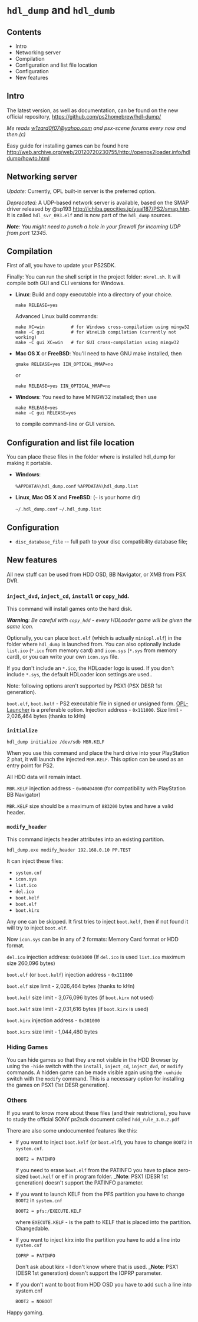 # `hdl_dump` and `hdl_dumb`
 
## Contents

-   Intro
-   Networking server
-   Compilation
-   Configuration and list file location
-   Configuration
-   New features

## Intro

The latest version, as well as documentation, can be found on the new official repository, <https://github.com/ps2homebrew/hdl-dump/>

_Me reads [w1zard0f07@yahoo.com](mailto:w1zard0f07@yahoo.com) and psx-scene forums every now and then.(c)_

Easy guide for installing games can be found here <http://web.archive.org/web/20120720230755/http://openps2loader.info/hdldump/howto.html>

## Networking server

_Update:_ Currently, OPL built-in server is the preferred option.

_Deprecated:_
A UDP-based network server is available, based on the SMAP driver released by @sp193 <http://ichiba.geocities.jp/ysai187/PS2/smap.htm>. It is called `hdl_svr_093.elf` and is now part of the `hdl_dump` sources.

_**Note**: You might need to punch a hole in your firewall for incoming UDP from port 12345._

## Compilation

First of all, you have to update your PS2SDK.

Finally: You can run the shell script in the project folder: `mkrel.sh`. It will compile both GUI and CLI versions for Windows.

-   **Linux**: Build and copy executable into a directory of your choice.

        make RELEASE=yes

    Advanced Linux build commands:

        make XC=win          # for Windows cross-compilation using mingw32
        make -C gui          # for WineLib compilation (currently not working)
        make -C gui XC=win   # for GUI cross-compilation using mingw32

-   **Mac OS X** or **FreeBSD**: You'll need to have GNU make installed, then

        gmake RELEASE=yes IIN_OPTICAL_MMAP=no

    or

        make RELEASE=yes IIN_OPTICAL_MMAP=no

-   **Windows**: You need to have MINGW32 installed;
    then use

        make RELEASE=yes
        make -C gui RELEASE=yes

    to compile command-line or GUI version.

## Configuration and list file location

You can place these files in the folder where is installed hdl_dump for making it portable.

-   **Windows**:

    `%APPDATA%\hdl_dump.conf`
    `%APPDATA%\hdl_dump.list`

-   **Linux**, **Mac OS X** and **FreeBSD**: (`~` is your home dir)

    `~/.hdl_dump.conf`
    `~/.hdl_dump.list`

## Configuration

-   `disc_database_file` -- full path to your disc compatibility database file;

## New features

All new stuff can be used from HDD OSD, BB Navigator, or XMB from PSX DVR.

### `inject_dvd`, `inject_cd`, `install` or `copy_hdd`.

This command will install games onto the hard disk.

_**Warning**: Be careful with `copy_hdd` - every HDLoader game will be given the same icon._

Optionally, you can place `boot.elf` (which is actually `miniopl.elf`) in the folder where `hdl_dump` is launched from.
You can also optionally include `list.ico` (`*.ico` from memory card) and `icon.sys` (`*.sys` from memory card), or you can write your own `icon.sys` file.

If you don't include an `*.ico`, the HDLoader logo is used. If you don't include `*.sys`, the default HDLoader icon settings are used..

Note: following options aren't supported by PSX1 (PSX DESR 1st generation).

`boot.elf`, `boot.kelf` - PS2 executable file in signed or unsigned form. [OPL-Launcher](https://github.com/ps2homebrew/OPL-Launcher) is a preferable option. Injection address - `0x111000`. Size limit - 2,026,464 bytes (thanks to kHn)

### `initialize`

    hdl_dump initialize /dev/sdb MBR.KELF

When you use this command and place the hard drive into your PlayStation 2 phat, it will launch the injected `MBR.KELF`. This option can be used as an entry point for PS2.

All HDD data will remain intact.

`MBR.KELF` injection address - `0x00404000` (for compatibility with PlayStation BB Navigator)

`MBR.KELF` size should be a maximum of `883200` bytes and have a valid header.

### `modify_header`

This command injects header attributes into an existing partition.

    hdl_dump.exe modify_header 192.168.0.10 PP.TEST

It can inject these files:

-   `system.cnf`
-   `icon.sys`
-   `list.ico`
-   `del.ico`
-   `boot.kelf`
-   `boot.elf`
-   `boot.kirx`

Any one can be skipped. It first tries to inject `boot.kelf`, then if not found it will try to inject `boot.elf`.

Now `icon.sys` can be in any of 2 formats: Memory Card format or HDD format.

`del.ico` injection address: `0x041000` (If `del.ico` is used `list.ico` maximum size 260,096 bytes)

`boot.elf` (or `boot.kelf`) injection address - `0x111000`

`boot.elf` size limit - 2,026,464 bytes (thanks to kHn)

`boot.kelf` size limit - 3,076,096 bytes (if `boot.kirx` not used)

`boot.kelf` size limit - 2,031,616 bytes (if `boot.kirx` is used)

`boot.kirx` injection address - `0x301000`

`boot.kirx` size limit - 1,044,480 bytes

### Hiding Games

You can hide games so that they are not visible in the HDD Browser by using the `-hide` switch with the `install`, `inject_cd`,
`inject_dvd`, or `modify` commands. A hidden game can be made visible again using the `-unhide` switch with the `modify` command. This is a necessary option for installing the games on PSX1 (1st DESR generation).

### Others

If you want to know more about these files (and their restrictions), you have to study the official SONY ps2sdk document called `hdd_rule_3.0.2.pdf`

There are also some undocumented features like this:

-   If you want to inject `boot.kelf` (or `boot.elf`), you have to change `BOOT2` in `system.cnf`.

        BOOT2 = PATINFO

    If you need to erase `boot.elf` from the PATINFO you have to place zero-sized `boot.kelf` or elf in program folder.
    \_**Note**: PSX1 (DESR 1st generation) doesn't support the PATINFO parameter.

-   If you want to launch KELF from the PFS partition you have to change `BOOT2` in `system.cnf`

        BOOT2 = pfs:/EXECUTE.KELF

    where `EXECUTE.KELF` - is the path to KELF that is placed into the partition. Changedable.

-   If you want to inject kirx into the partition you have to add a line into `system.cnf`

        IOPRP = PATINFO

    Don't ask about kirx - I don't know where that is used.
    \_**Note**: PSX1 (DESR 1st generation) doesn't support the IOPRP parameter.

-   If you don't want to boot from HDD OSD you have to add such a line into system.cnf

        BOOT2 = NOBOOT

Happy gaming.
